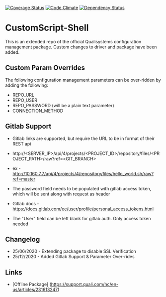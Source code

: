 [![Coverage Status](https://coveralls.io/repos/github/QualiSystems/CustomScript-Shell/badge.svg?branch=develop)](https://coveralls.io/github/QualiSystems/CustomScript-Shell?branch=develop)
[![Code Climate](https://codeclimate.com/github/QualiSystems/CustomScript-Shell/badges/gpa.svg)](https://codeclimate.com/github/QualiSystems/CustomScript-Shell)
[![Dependency Status](https://dependencyci.com/github/QualiSystems/CustomScript-Shell/badge)](https://dependencyci.com/github/QualiSystems/CustomScript-Shell)


# CustomScript-Shell 
This is an extended repo of the official Qualisystems configuration management package. 
Custom changes to driver and package have been added.

## Custom Param Overrides
The following configuration management parameters can be over-ridden by adding the following:
- REPO_URL
- REPO_USER
- REPO_PASSWORD (will be a plain text parameter)
- CONNECTION_METHOD

## Gitlab Support
- Gitlab links are supported, but require the URL to be in format of their REST api
- http://<SERVER_IP>/api/4/projects/<PROJECT_ID>/repository/files/<PROJECT_PATH>/raw?ref=<GIT_BRANCH>
- ex - http://10.160.7.7/api/4/projects/4/repository/files/hello_world.sh/raw?ref=master

- The password field needs to be populated with gitlab access token, which will be sent along with request as header
- Gitlab docs - https://docs.gitlab.com/ee/user/profile/personal_access_tokens.html
- The "User" field can be left blank for gitlab auth. Only access token needed

## Changelog
- 25/06/2020 - Extending package to disable SSL Verification
- 25/12/2020 - Added Gitlab Support & Parameter Over-rides

## Links
* [Offline Package] (https://support.quali.com/hc/en-us/articles/231613247)
